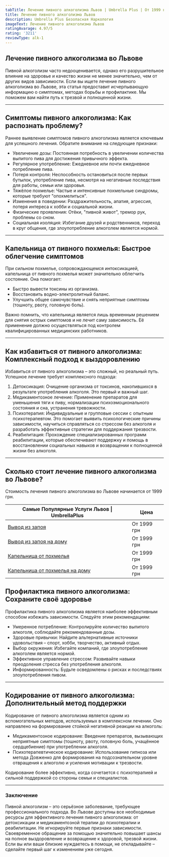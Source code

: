 ```yaml
---
tabTitle: Лечение пивного алкоголизма Львов | Umbrella Plus | От 1999 грн
title: Лечение пивного алкоголизма Львов
description: Umbrella Plus Безопасная Наркология
imageText: Лечение пивного алкоголизма Львов
ratingAvarage: 4.97/5
rating: '3211'
reviewType: alk-1
---
```


## Лечение пивного алкоголизма во Львове

Пивной алкоголизм часто недооценивается, однако его разрушительное влияние на здоровье и качество жизни не менее значительно, чем от других видов зависимости. Если вы ищете лечение пивного алкоголизма во Львове, эта статья предоставит исчерпывающую информацию о симптомах, методах борьбы и профилактике. Мы поможем вам найти путь к трезвой и полноценной жизни.

***

## Симптомы пивного алкоголизма: Как распознать проблему?

Раннее выявление симптомов пивного алкоголизма является ключевым для успешного лечения. Обратите внимание на следующие признаки:

* Увеличение дозы: Постоянная потребность в увеличении количества выпитого пива для достижения привычного эффекта.
* Регулярное употребление: Ежедневное или почти ежедневное потребление пива.
* Потеря контроля: Неспособность остановиться после первых бутылок, употребление пива, несмотря на негативные последствия для работы, семьи или здоровья.
* Тяжёлое похмелье: Частые и интенсивные похмельные синдромы, которые требуют "опохмелиться".
* Изменения в поведении: Раздражительность, апатия, агрессия, потеря интереса к хобби и социальной жизни.
* Физические проявления: Отёки, "пивной живот", тремор рук, проблемы со сном.
* Социальная изоляция: Избегание друзей и родственников, переход в круг общения, где злоупотребление алкоголем является нормой.

***

## Капельница от пивного похмелья: Быстрое облегчение симптомов

При сильном похмелье, сопровождающемся интоксикацией, капельница от пивного похмелья может значительно облегчить состояние. Она помогает:

* Быстро вывести токсины из организма.
* Восстановить водно-электролитный баланс.
* Улучшить общее самочувствие и снять неприятные симптомы (тошноту, рвоту, головную боль).

Важно помнить, что капельница является лишь временным решением для снятия острых симптомов и не лечит саму зависимость. Её применение должно осуществляться под контролем квалифицированных медицинских работников.

***

## Как избавиться от пивного алкоголизма: Комплексный подход к выздоровлению

Избавиться от пивного алкоголизма – это сложный, но реальный путь. Успешное лечение требует комплексного подхода:

1. Детоксикация: Очищение организма от токсинов, накопившихся в результате употребления алкоголя. Это первый и важный шаг.
2. Медикаментозное лечение: Применение препаратов для уменьшения тяги к пиву, нормализации психоэмоционального состояния и сна, устранения тревожности.
3. Психотерапия: Индивидуальные и групповые сессии с опытным психотерапевтом. Это помогает выявить психологические причины зависимости, научиться справляться со стрессом без алкоголя и разработать эффективные стратегии для поддержания трезвости.
4. Реабилитация: Прохождение специализированных программ реабилитации, которые обеспечивают поддержку и помощь в восстановлении социальных навыков и возвращении к полноценной жизни без алкоголя.

***

## Сколько стоит лечение пивного алкоголизма во Львове?

 Стоимость лечения пивного алкоголизма во Львове начинается от 1999 грн.

| Самые Популярные Услуги Львов \| UmbrellaPlus                                                           | Цена        |
| ------------------------------------------------------------------------------------------------------- | ----------- |
| [Вывод из запоя](https://umbrella-plus.com.ua/lviv/vivod-iz-zapoia-lvov/)                               | От 1999 грн |
| [Вывод из запоя на дому](https://umbrella-plus.com.ua/lviv/vivod-iz-zapoia-na-domy-lvov/)               | От 1999 грн |
| [Капельница от похмелья](https://umbrella-plus.com.ua/lviv/kapelnica_ot_alkogola_v-lvov/)               | От 1999 грн |
| [Капельница от похмелья на дому](https://umbrella-plus.com.ua/lviv/kapelnica_ot_alkogola_na-domy-lvov/) | От 1999 грн |

## Профилактика пивного алкоголизма: Сохраните своё здоровье

Профилактика пивного алкоголизма является наиболее эффективным способом избежать зависимости. Следуйте этим рекомендациям:

* Умеренное потребление: Контролируйте количество выпитого алкоголя, соблюдайте рекомендованные дозы.
* Здоровые привычки: Найдите альтернативные источники удовольствия – спорт, хобби, творчество, активный отдых.
* Выбор окружения: Избегайте компаний, где злоупотребление алкоголем является нормой.
* Эффективное управление стрессом: Развивайте навыки преодоления стресса без употребления алкоголя.
* Информированность: Будьте осведомлены о рисках и последствиях злоупотребления пивом.

***

## Кодирование от пивного алкоголизма: Дополнительный метод поддержки

Кодирование от пивного алкоголизма является одним из вспомогательных методов, используемых в комплексном лечении. Оно направлено на формирование стойкой негативной реакции на алкоголь:

* Медикаментозное кодирование: Введение препаратов, вызывающих неприятные симптомы (тошноту, рвоту, головную боль, учащённое сердцебиение) при употреблении алкоголя.
* Психотерапевтическое кодирование: Использование гипноза или метода Довженко для формирования на подсознательном уровне отвращения к алкоголю и усиления мотивации к трезвости.

Кодирование более эффективно, когда сочетается с психотерапией и сильной поддержкой со стороны семьи и специалистов.

***

### Заключение

Пивной алкоголизм – это серьёзное заболевание, требующее профессионального подхода. Во Львове доступны все необходимые ресурсы для эффективного лечения пивного алкоголизма: от детоксикации и медикаментозной терапии до психотерапии и реабилитации. Не игнорируйте первые признаки зависимости. Своевременное обращение за помощью значительно повышает шансы на полное выздоровление и возвращение к здоровой, трезвой жизни. Если вы или ваши близкие нуждаетесь в помощи, не откладывайте – сделайте первый шаг к изменениям уже сегодня.
